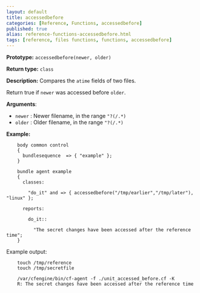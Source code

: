 ```yaml
---
layout: default
title: accessedbefore
categories: [Reference, Functions, accessedbefore]
published: true
alias: reference-functions-accessedbefore.html
tags: [reference, files functions, functions, accessedbefore]
---
```


**Prototype:** `accessedbefore(newer, older)`

**Return type:** `class`

**Description:** Compares the `atime` fields of two files.

Return true if `newer` was accessed before `older`.

**Arguments**:

* `newer` : Newer filename, in the range `"?(/.*)`
* `older` : Older filename, in the range `"?(/.*)`

**Example:**  


```cf3
    body common control
    {
      bundlesequence  => { "example" };
    }

    bundle agent example
    {     
      classes:

        "do_it" and => { accessedbefore("/tmp/earlier","/tmp/later"), "linux" }; 

      reports:

        do_it::

          "The secret changes have been accessed after the reference time";
    }
```

Example output:

```
    touch /tmp/reference
    touch /tmp/secretfile

    /var/cfengine/bin/cf-agent -f ./unit_accessed_before.cf -K
    R: The secret changes have been accessed after the reference time
```
